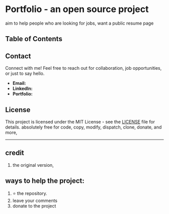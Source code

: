 # Portfolio - an open source project

aim to help people who are looking for jobs, want a public resume page

## Table of Contents


## Contact

Connect with me! Feel free to reach out for collaboration, job opportunities, or just to say hello.

- **Email:** 
- **LinkedIn:** 
- **Portfolio:** 

## License

This project is licensed under the MIT License - see the [LICENSE](LICENSE) file for details.
absolutely free for code, copy, modify, dispatch, clone, donate, and more,  

---


## credit
1. the original version,  

## ways to help the project:
1. ⭐️ the repository. 
2. leave your comments
3. donate to the project


